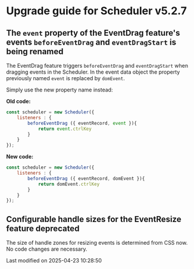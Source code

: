 # Upgrade guide for Scheduler v5.2.7

## The `event` property of the EventDrag feature's events `beforeEventDrag` and `eventDragStart` is being renamed

The EventDrag feature triggers `beforeEventDrag` and `eventDragStart` when dragging events in the Scheduler. In the
event data object the property previously named `event` is replaced by `domEvent`.

Simply use the new property name instead:

**Old code:**
```javascript
const scheduler = new Scheduler({
    listeners : {
        beforeEventDrag ({ eventRecord, event }){
            return event.ctrlKey
        }
    }
});
```

**New code:**
```javascript
const scheduler = new Scheduler({
    listeners : {
        beforeEventDrag ({ eventRecord, domEvent }){
            return domEvent.ctrlKey
        }
    }
});
```

## Configurable handle sizes for the EventResize feature deprecated

The size of handle zones for resizing events is determined from CSS now. No code changes are necessary.


<p class="last-modified">Last modified on 2025-04-23 10:28:50</p>